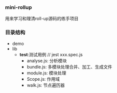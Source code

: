### mini-rollup
用来学习和理清roll-up源码的练手项目

### 目录结构
- demo
- lib
  - __test__:测试用例        // jest xxx.spec.js
    - analyse.js: 分析模块
    - bundle.js: 多模块处理合并、加工、生成文件
    - module.js: 模块处理
    - Scope.js: 作用域
    - walk.js: 节点遍历器

